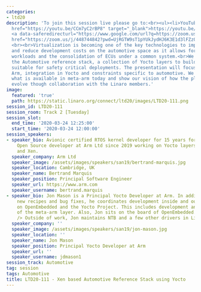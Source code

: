 ```yaml
---
categories:
- ltd20
description: 'To join this session live please go to:<br><ul><li>YouTube: <a data-saferedirecturl="https://www.google.com/url?q=https://youtu.be/CCm7yC2rBP8&source=gmail&ust=1584709380421000&usg=AFQjCNFU25JEciO-bl3ZdJ9ygW7B-K7HFw"
  href="https://youtu.be/CCm7yC2rBP8" target="_blank">https://youtu.be/CCm7yC2rBP8</a></li><li>Zoom:
  <a data-saferedirecturl="https://www.google.com/url?q=https://zoom.us/j/448744842?pwd%3DUjRGTW9sT1pYUkJydHJ6K3E1d3lFZz09&source=gmail&ust=1584709380421000&usg=AFQjCNHerCbG47cOF-09Mck9wiy_WC35kA"
  href="https://zoom.us/j/448744842?pwd=UjRGTW9sT1pYUkJydHJ6K3E1d3lFZz09" target="_blank">https://zoom.us/j/448744842?pwd=UjRGTW9sT1pYUkJydHJ6K3E1d3lFZz09</a></li></ul>Description:
  <br><br>Virtualization is becoming one of the key technologies to improve the safety
  and reduce development costs on the automotive space as it allows for mixed criticality
  workloads and the consolidation of ECUs under a common system.<br>We will present
  the Automotive reference stack, a collection of Yocto layers to build a platform
  suitable for safety critical deployments. The presentation will focus on Xen on
  Arm, integration in Yocto and constraints specific to automotive. We will cover
  what is available in meta-arm today and show our vision of how the platform could
  evolve though collaboration with the Linaro members.'
image:
  featured: 'true'
  path: https://static.linaro.org/connect/ltd20/images/LTD20-111.png
session_id: LTD20-111
session_room: Track 2 [Tuesday]
session_slot:
  end_time: '2020-03-24 12:25:00'
  start_time: '2020-03-24 12:00:00'
session_speakers:
- speaker_bio: Avionic certified RTOS kernel developer for 15 years for Sysgo (PikeOS).<br>Automotive
    Open Source developer at Arm Ltd since 2019 working on Yocto layers (meta-arm)
    and Xen.
  speaker_company: Arm Ltd
  speaker_image: /assets/images/speakers/san19/bertrand-marquis.jpg
  speaker_location: Cambridge, UK
  speaker_name: Bertrand Marquis
  speaker_position: Principal Software Engineer
  speaker_url: https://www.arm.com
  speaker_username: bertrand.marquis
- speaker_bio: Jon Mason is a Principal Yocto Developer at Arm. In addition to writing
    new recipes and bug fixes, he coordinates development inside and outside of Arm
    on OpenEmbedded and the Yocto Project. This includes development and maintenance
    of the meta-arm layer. Also, Jon sits on the board of OpenEmbedded.<br /> <br
    /> Outside of work, Jon maintains NTB and a few other drivers in Linux.
  speaker_company: ''
  speaker_image: /assets/images/speakers/san19/jon-mason.jpg
  speaker_location: ''
  speaker_name: Jon Mason
  speaker_position: Principal Yocto Developer at Arm
  speaker_url: ''
  speaker_username: jdmason1
session_track: Automotive
tag: session
tags: Automotive
title: LTD20-111 - Xen based Automotive Reference Stack using Yocto
---
```

